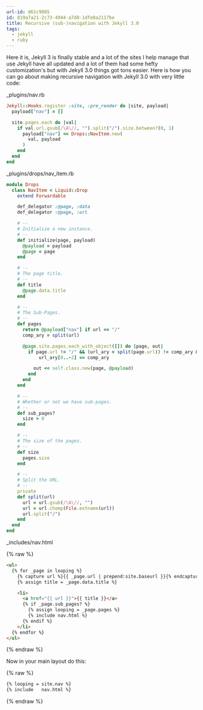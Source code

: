 ```yaml
---
url-id: d61c9805
id: 819a7a21-2c73-4944-a7d8-1dfe8a2117be
title: Recursive (sub-)navigation with Jekyll 3.0
tags:
  - jekyll
  - ruby
---
```


Here it is, Jekyll 3 is finally stable and a lot of the sites I help manage that use Jekyll have all updated and a lot of them had some hefty customization's but with Jekyll 3.0 things got tons easier.  Here is how you can go about making recursive navigation with Jekyll 3.0 with very little code:

<p class="code-file">
  _plugins/nav.rb
</p>

```ruby
Jekyll::Hooks.register :site, :pre_render do |site, payload|
  payload["nav"] = []

  site.pages.each do |val|
    if val.url.gsub(/\A\//, "").split("/").size.between?(0, 1)
      payload["nav"] << Drops::NavItem.new(
        val, payload
      )
    end
  end
end
```

<p class="code-file">
  _plugins/drops/nav_item.rb
</p>

```ruby
module Drops
  class NavItem < Liquid::Drop
    extend Forwardable

    def_delegator :@page, :data
    def_delegator :@page, :url

    # --
    # Initialize a new instance.
    # --
    def initialize(page, payload)
      @payload = payload
      @page = page
    end

    # --
    # The page title.
    # --
    def title
      @page.data.title
    end

    # --
    # The Sub-Pages.
    # --
    def pages
      return @payload["nav"] if url == "/"
      comp_ary = split(url)

      @page.site.pages.each_with_object([]) do |page, out|
        if page.url != "/" && (url_ary = split(page.url)) != comp_ary && \
            url_ary[0..-2] == comp_ary

          out << self.class.new(page, @payload)
        end
      end
    end

    # --
    # Whether or not we have sub-pages.
    # --
    def sub_pages?
      size > 0
    end

    # --
    # The size of the pages.
    # --
    def size
      pages.size
    end

    # --
    # Split the URL.
    # --
    private
    def split(url)
      url = url.gsub(/\A\//, "")
      url = url.chomp(File.extname(url))
      url.split("/")
    end
  end
end
```

<p class="code-file">
  _includes/nav.html
</p>

{% raw %}
```html
<ul>
  {% for _page in looping %}
    {% capture url %}{{ _page.url | prepend:site.baseurl }}{% endcapture %}
    {% assign title = _page.data.title %}

    <li>
      <a href="{{ url }}">{{ title }}</a>
      {% if _page.sub_pages? %}
        {% assign looping = _page.pages %}
        {% include nav.html %}
      {% endif %}
    </li>
  {% endfor %}
</ul>
```
{% endraw %}

Now in your main layout do this:

{% raw %}
```html
{% looping = site.nav %}
{% include   nav.html %}
```
{% endraw %}
